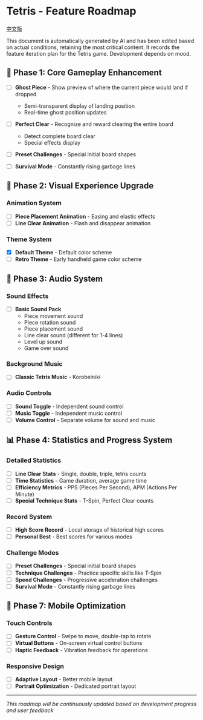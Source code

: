 # Tetris - Feature Roadmap

[中文版](ROADMAP.md)

This document is automatically generated by AI and has been edited based on actual conditions, retaining the most critical content. It records the feature iteration plan for the Tetris game. Development depends on mood.

## 🚀 Phase 1: Core Gameplay Enhancement
  
- [ ] **Ghost Piece** - Show preview of where the current piece would land if dropped
  - Semi-transparent display of landing position
  - Real-time ghost position updates
  
- [ ] **Perfect Clear** - Recognize and reward clearing the entire board
  - Detect complete board clear
  - Special effects display

- [ ] **Preset Challenges** - Special initial board shapes
- [ ] **Survival Mode** - Constantly rising garbage lines

## 🎨 Phase 2: Visual Experience Upgrade

### Animation System
- [ ] **Piece Placement Animation** - Easing and elastic effects
- [ ] **Line Clear Animation** - Flash and disappear animation

### Theme System
- [x] **Default Theme** - Default color scheme
- [ ] **Retro Theme** - Early handheld game color scheme

## 🎵 Phase 3: Audio System

### Sound Effects
- [ ] **Basic Sound Pack**
  - Piece movement sound
  - Piece rotation sound
  - Piece placement sound
  - Line clear sound (different for 1-4 lines)
  - Level up sound
  - Game over sound

### Background Music
- [ ] **Classic Tetris Music** - Korobeiniki

### Audio Controls
- [ ] **Sound Toggle** - Independent sound control
- [ ] **Music Toggle** - Independent music control
- [ ] **Volume Control** - Separate volume for sound and music

## 📊 Phase 4: Statistics and Progress System

### Detailed Statistics
- [ ] **Line Clear Stats** - Single, double, triple, tetris counts
- [ ] **Time Statistics** - Game duration, average game time
- [ ] **Efficiency Metrics** - PPS (Pieces Per Second), APM (Actions Per Minute)
- [ ] **Special Technique Stats** - T-Spin, Perfect Clear counts

### Record System
- [ ] **High Score Record** - Local storage of historical high scores
- [ ] **Personal Best** - Best scores for various modes

### Challenge Modes
- [ ] **Preset Challenges** - Special initial board shapes
- [ ] **Technique Challenges** - Practice specific skills like T-Spin
- [ ] **Speed Challenges** - Progressive acceleration challenges
- [ ] **Survival Mode** - Constantly rising garbage lines

## 📱 Phase 7: Mobile Optimization

### Touch Controls
- [ ] **Gesture Control** - Swipe to move, double-tap to rotate
- [ ] **Virtual Buttons** - On-screen virtual control buttons
- [ ] **Haptic Feedback** - Vibration feedback for operations

### Responsive Design
- [ ] **Adaptive Layout** - Better mobile layout
- [ ] **Portrait Optimization** - Dedicated portrait layout

---

*This roadmap will be continuously updated based on development progress and user feedback* 